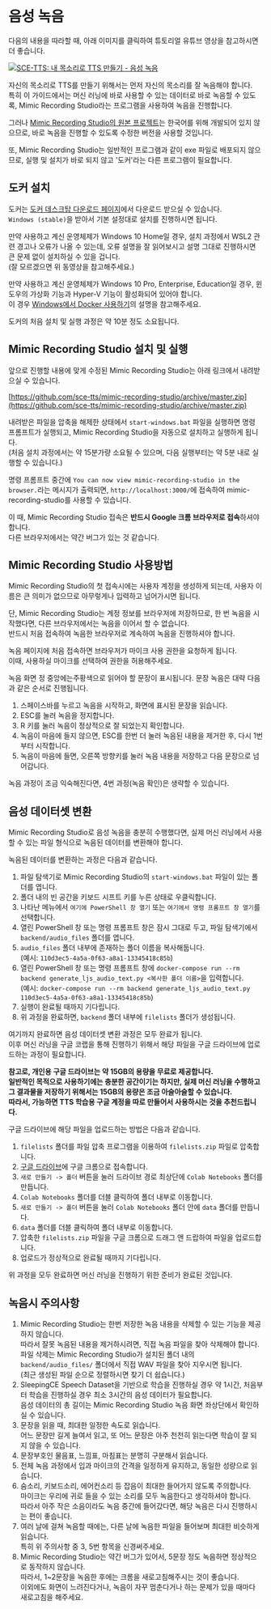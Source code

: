 # 음성 녹음

다음의 내용을 따라할 때, 아래 이미지를 클릭하여 튜토리얼 유튜브 영상을 참고하시면 더 좋습니다.

[![SCE-TTS: 내 목소리로 TTS 만들기 - 음성 녹음](http://img.youtube.com/vi/3iZMIprnZOo/0.jpg)](https://www.youtube.com/watch?v=3iZMIprnZOo)

자신의 목소리로 TTS를 만들기 위해서는 먼저 자신의 목소리를 잘 녹음해야 합니다.  
특히 이 가이드에서는 머신 러닝에 바로 사용할 수 있는 데이터로 바로 녹음할 수 있도록, Mimic Recording Studio라는 프로그램을 사용하여 녹음을 진행합니다.

그러나 [Mimic Recording Studio의 원본 프로젝트](https://github.com/MycroftAI/mimic-recording-studio)는 한국어를 위해 개발되어 있지 않으므로, 바로 녹음을 진행할 수 있도록 수정한 버전을 사용할 것입니다.

또, Mimic Recording Studio는 일반적인 프로그램과 같이 exe 파일로 배포되지 않으므로, 실행 및 설치가 바로 되지 않고 '도커'라는 다른 프로그램이 필요합니다.


## 도커 설치

도커는 [도커 데스크탑 다운로드 페이지](https://www.docker.com/products/docker-desktop)에서 다운로드 받으실 수 있습니다.  
`Windows (stable)`을 받아서 기본 설정대로 설치를 진행하시면 됩니다.

만약 사용하고 계신 운영체제가 Windows 10 Home일 경우, 설치 과정에서 WSL2 관련 경고나 오류가 나올 수 있는데, 오류 설명을 잘 읽어보시고 설명 그대로 진행하시면 큰 문제 없이 설치하실 수 있을 겁니다.  
(잘 모르겠으면 위 동영상을 참고해주세요.)

만약 사용하고 계신 운영체제가 Windows 10 Pro, Enterprise, Education일 경우, 윈도우의 가상화 기능과 Hyper-V 기능이 활성화되어 있어야 합니다.  
이 경우 [Windows에서 Docker 사용하기](https://blog.dalso.org/it/docker/12878)의 설명을 참고해주세요.

도커의 처음 설치 및 실행 과정은 약 10분 정도 소요됩니다.


## Mimic Recording Studio 설치 및 실행

앞으로 진행할 내용에 맞게 수정된 Mimic Recording Studio는 아래 링크에서 내려받으실 수 있습니다.

[https://github.com/sce-tts/mimic-recording-studio/archive/master.zip](https://github.com/sce-tts/mimic-recording-studio/archive/master.zip)

내려받은 파일을 압축을 해제한 상태에서 `start-windows.bat` 파일을 실행하면 명령 프롬프트가 실행되고, Mimic Recording Studio을 자동으로 설치하고 실행하게 됩니다.  
(처음 설치 과정에서는 약 15분가량 소요될 수 있으며, 다음 실행부터는 약 5분 내로 실행할 수 있습니다.)

명령 프롬프트 중간에 `You can now view mimic-recording-studio in the browser.`라는 메시지가 출력되면, `http://localhost:3000/`에 접속하여 mimic-recording-studio를 사용할 수 있습니다.

이 때, Mimic Recording Studio 접속은 **반드시 Google 크롬 브라우저로 접속**하셔야 합니다.  
다른 브라우저에서는 약간 버그가 있는 것 같습니다.


## Mimic Recording Studio 사용방법

Mimic Recording Studio의 첫 접속시에는 사용자 계정을 생성하게 되는데, 사용자 이름은 큰 의미가 없으므로 아무렇게나 입력하고 넘어가시면 됩니다.

단, Mimic Recording Studio는 계정 정보를 브라우저에 저장하므로, 한 번 녹음을 시작했다면, 다른 브라우저에서는 녹음을 이어서 할 수 없습니다.  
반드시 처음 접속하여 녹음한 브라우저로 계속하여 녹음을 진행하셔야 합니다.

녹음 페이지에 처음 접속하면 브라우저가 마이크 사용 권한을 요청하게 됩니다.  
이때, 사용하실 마이크를 선택하여 권한을 허용해주세요.

녹음 화면 정 중앙에는주황색으로 읽어야 할 문장이 표시됩니다.
문장 녹음은 대략 다음과 같은 순서로 진행됩니다.

1. 스페이스바를 누르고 녹음을 시작하고, 화면에 표시된 문장을 읽습니다.
2. ESC를 눌러 녹음을 정지합니다.
3. R 키를 눌러 녹음이 정상적으로 잘 되었는지 확인합니다.
4. 녹음이 마음에 들지 않으면, ESC를 한번 더 눌러 녹음된 내용을 제거한 후, 다시 1번부터 시작합니다.
5. 녹음이 마음에 들면, 오른쪽 방향키를 눌러 녹음 내용을 저장하고 다음 문장으로 넘어갑니다.

녹음 과정이 조금 익숙해진다면, 4번 과정(녹음 확인)은 생략할 수 있습니다.


## 음성 데이터셋 변환

Mimic Recording Studio로 음성 녹음을 충분히 수행했다면, 실제 머신 러닝에서 사용할 수 있는 파일 형식으로 녹음된 데이터를 변환해야 합니다.

녹음된 데이터를 변환하는 과정은 다음과 같습니다.

1. 파일 탐색기로 Mimic Recording Studio의 `start-windows.bat` 파일이 있는 폴더를 엽니다.
2. 폴더 내의 빈 공간을 키보드 시프트 키를 누른 상태로 우클릭합니다.
3. 나타난 메뉴에서 `여기에 PowerShell 창 열기` 또는 `여기에서 명령 프롬프트 창 열기`를 선택합니다.
4. 열린 PowerShell 창 또는 명령 프롬프트 창은 잠시 그대로 두고, 파일 탐색기에서 `backend/audio_files` 폴더를 엽니다.
5. `audio_files` 폴더 내부에 존재하는 폴더 이름을 복사해둡니다.  
(예시: `110d3ec5-4a5a-0f63-a8a1-13345418c85b`)
6. 열린 PowerShell 창 또는 명령 프롬프트 창에 `docker-compose run --rm backend generate_ljs_audio_text.py <복사한 폴더 이름>`을 입력합니다.  
(예시: `docker-compose run --rm backend generate_ljs_audio_text.py 110d3ec5-4a5a-0f63-a8a1-13345418c85b`)
7. 실행이 완료될 때까지 기다립니다.
8. 위 과정을 완료하면, `backend` 폴더 내부에 `filelists` 폴더가 생성됩니다.  

여기까지 완료하면 음성 데이터셋 변환 과정은 모두 완료가 됩니다.  
이후 머신 러닝을 구글 코랩을 통해 진행하기 위해서 해당 파일을 구글 드라이브에 업로드하는 과정이 필요합니다.

**참고로, 개인용 구글 드라이브는 약 15GB의 용량을 무료로 제공합니다.**  
**일반적인 목적으로 사용하기에는 충분한 공간이기는 하지만, 실제 머신 러닝을 수행하고 그 결과물을 저장하기 위해서는 15GB의 용량은 조금 아슬아슬할 수 있습니다.**  
**따라서, 가능하면 TTS 학습용 구글 계정을 따로 만들어서 사용하시는 것을 추천드립니다.**

구글 드라이브에 해당 파일을 업로드하는 방법은 다음과 같습니다.

1. `filelists` 폴더를 파일 압축 프로그램을 이용하여 `filelists.zip` 파일로 압축합니다.
2. [구글 드라이브](http://drive.google.com/)에 구글 크롬으로 접속합니다.
3. `새로 만들기 -> 폴더` 버튼을 눌러 드라이브 경로 최상단에 `Colab Notebooks` 폴더를 만듭니다.
4. `Colab Notebooks` 폴더를 더블 클릭하여 폴더 내부로 이동합니다.
5. `새로 만들기 -> 폴더` 버튼을 눌러 `Colab Notebooks` 폴더 안에 `data` 폴더를 만듭니다.
6. `data` 폴더를 더블 클릭하여 폴더 내부로 이동합니다.
7. 압축한 `filelists.zip` 파일을 구글 크롬으로 드래그 앤 드랍하여 파일을 업로드합니다.
8. 업로드가 정상적으로 완료될 때까지 기다립니다.

위 과정을 모두 완료하면 머신 러닝을 진행하기 위한 준비가 완료된 것입니다.


## 녹음시 주의사항

1. Mimic Recording Studio는 한번 저장한 녹음 내용을 삭제할 수 있는 기능을 제공하지 않습니다.  
따라서 잘못 녹음된 내용을 제거하시려면, 직접 녹음 파일을 찾아 삭제해야 합니다.  
파일 삭제는 Mimic Recording Studio가 설치된 폴더 내의 `backend/audio_files/` 폴더에서 직접 WAV 파일을 찾아 지우시면 됩니다.  
(최근 생성된 파일 순으로 정렬하시면 찾기 더 쉽습니다.)
2. SleepingCE Speech Dataset을 기반으로 학습을 진행하실 경우 약 1시간, 처음부터 학습을 진행하실 경우 최소 3시간의 음성 데이터가 필요합니다.  
음성 데이터의 총 길이는 Mimic Recording Studio 녹음 화면 좌상단에서 확인하실 수 있습니다.
3. 문장을 읽을 때, 최대한 일정한 속도로 읽습니다.  
어느 문장만 길게 늘여서 읽고, 또 어느 문장은 아주 천천히 읽는다면 학습이 잘 되지 않을 수 있습니다.
4. 문장부호인 물음표, 느낌표, 마침표는 분명히 구분해서 읽습니다.  
5. 전체 녹음 과정에서 입과 마이크의 간격을 일정하게 유지하고, 동일한 성량으로 읽습니다.  
6. 숨소리, 키보드소리, 에어컨소리 등 잡음이 최대한 들어가지 않도록 주의합니다.  
마이크는 우리에 귀로 들을 수 있는 소리를 모두 녹음한다고 생각하셔야 합니다.  
따라서 아주 작은 소음이라도 녹음 중간에 들어갔다면, 해당 녹음은 다시 진행하시는 편이 좋습니다.
7. 여러 날에 걸쳐 녹음할 때에는, 다른 날에 녹음한 파일을 들어보며 최대한 비슷하게 읽습니다.  
특히 위 주의사항 중 3, 5번 항목을 신경써주세요.
8. Mimic Recording Studio는 약간 버그가 있어서, 5문장 정도 녹음하면 정상적으로 동작하지 않습니다.  
따라서, 1~2문장을 녹음한 후에는 크롬을 새로고침해주시는 것이 좋습니다.  
이외에도 화면이 느려진다거나, 녹음이 자꾸 멈춘다거나 하는 문제가 있을 때마다 새로고침을 해주세요.